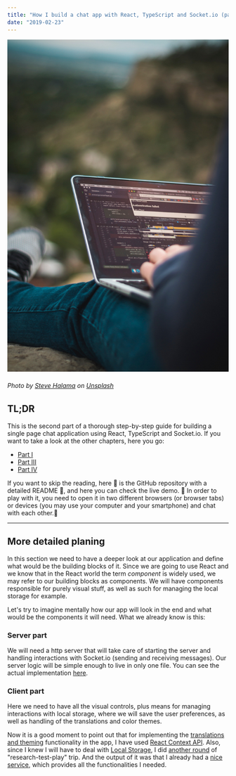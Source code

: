 ```yaml
---
title: "How I build a chat app with React, TypeScript and Socket.io (part 2)"
date: "2019-02-23"
---
```


![How I build a chat app with React, TypeScript and Socket.io (part 1)](../how-i-build-chat-app-with-react-and-typescript-part1/how-i-build-a-chat-app-head.jpeg)
###### Photo by [Steve Halama](https://unsplash.com/photos/Yhc7YGZlz3g?utm_source=unsplash&utm_medium=referral&utm_content=creditCopyText) on [Unsplash](https://unsplash.com/search/photos/coding-chat-application?utm_source=unsplash&utm_medium=referral&utm_content=creditCopyText)


## TL;DR
This is the second part of a thorough step-by-step guide for building a single page chat application using React, TypeScript and Socket.io. If you want to take a look at the other chapters, here you go:
 - [Part I](https://mihail-gaberov.eu/how-i-build-chat-app-with-react-and-typescript-part1/)
 - [Part III](https://mihail-gaberov.eu/how-i-build-chat-app-with-react-and-typescript-part3/)
 - [Part IV](https://mihail-gaberov.eu/how-i-build-chat-app-with-react-and-typescript-part4/)

If you want to skip the reading, here 💁 is the GitHub repository with a detailed README 🙌, and here you can check the live demo. 🎀 In order to play with it, you need to open it in two different browsers (or browser tabs) or devices (you may use your computer and your smartphone) and chat with each other.🎀

---

## More detailed planing
In this section we need to have a deeper look at our application and define what would be the building blocks of it. Since we are going to use React and we know that in the React world the term _component_ is widely used, we may refer to our building blocks as components. We will have components responsible for purely visual stuff, as well as such for managing the local storage for example.

Let's try to imagine mentally how our app will look in the end and what would be the components it will need. What we already know is this:

### Server part
We will need a http server that will take care of starting the server and handling interactions with Socket.io (sending and receiving messages). Our server logic will be simple enough to live in only one file. You can see the actual implementation [here](https://github.com/mihailgaberov/chat/blob/master/server/index.js).

### Client part
Here we need to have all the visual controls, plus means for managing interactions with local storage, where we will save the user preferences, as well as handling of the translations and color themes.

Now it is a good moment to point out that for implementing the [translations and theming](https://github.com/mihailgaberov/chat/blob/master/src/utilities/TranslationsProvider.tsx) functionality in the app, I have used [React Context API](https://reactjs.org/docs/context.html). Also, since I knew I will have to deal with [Local Storage](https://developer.mozilla.org/en-US/docs/Web/API/Window/localStorage), I did [another round](https://github.com/mihailgaberov/misc/tree/master/manage-local-storage-with-typescript) of "research-test-play" trip. And the output of it was that I already had a [nice service](https://github.com/mihailgaberov/chat/blob/master/src/utilities/localStorageService.ts), which provides all the functionalities I needed.
